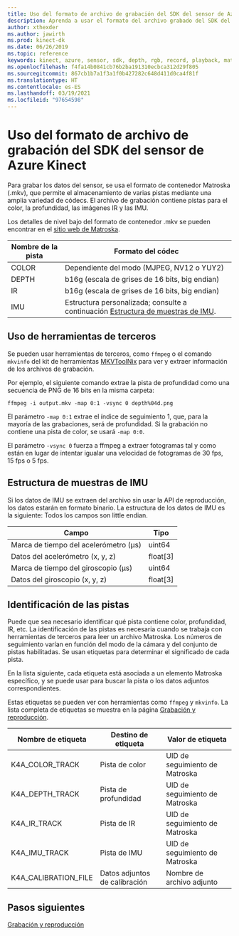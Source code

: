 ```yaml
---
title: Uso del formato de archivo de grabación del SDK del sensor de Azure Kinect
description: Aprenda a usar el formato del archivo grabado del SDK del sensor de Azure Kinect.
author: xthexder
ms.author: jawirth
ms.prod: kinect-dk
ms.date: 06/26/2019
ms.topic: reference
keywords: kinect, azure, sensor, sdk, depth, rgb, record, playback, matroska, mkv
ms.openlocfilehash: f4fa14b0841cb76b2ba191310ecbca312d29f805
ms.sourcegitcommit: 867cb1b7a1f3a1f0b427282c648d411d0ca4f81f
ms.translationtype: HT
ms.contentlocale: es-ES
ms.lasthandoff: 03/19/2021
ms.locfileid: "97654598"
---
```

# <a name="use-azure-kinect-sensor-sdk-to-record-file-format"></a>Uso del formato de archivo de grabación del SDK del sensor de Azure Kinect

Para grabar los datos del sensor, se usa el formato de contenedor Matroska (.mkv), que permite el almacenamiento de varias pistas mediante una amplia variedad de códecs. El archivo de grabación contiene pistas para el color, la profundidad, las imágenes IR y las IMU.

Los detalles de nivel bajo del formato de contenedor .mkv se pueden encontrar en el [sitio web de Matroska](https://www.matroska.org/index.html).

| Nombre de la pista | Formato del códec                          |
|------------|---------------------------------------|
| COLOR      | Dependiente del modo (MJPEG, NV12 o YUY2) |
| DEPTH      | b16g (escala de grises de 16 bits, big endian)   |
| IR         | b16g (escala de grises de 16 bits, big endian)   |
| IMU        | Estructura personalizada; consulte a continuación [Estructura de muestras de IMU](record-file-format.md#imu-sample-structure). |

## <a name="using-third-party-tools"></a>Uso de herramientas de terceros

Se pueden usar herramientas de terceros, como `ffmpeg` o el comando `mkvinfo` del kit de herramientas [MKVToolNix](https://mkvtoolnix.download/) para ver y extraer información de los archivos de grabación.

Por ejemplo, el siguiente comando extrae la pista de profundidad como una secuencia de PNG de 16 bits en la misma carpeta:

```
ffmpeg -i output.mkv -map 0:1 -vsync 0 depth%04d.png
```

El parámetro `-map 0:1` extrae el índice de seguimiento 1, que, para la mayoría de las grabaciones, será de profundidad. Si la grabación no contiene una pista de color, se usará `-map 0:0`.

El parámetro `-vsync 0` fuerza a ffmpeg a extraer fotogramas tal y como están en lugar de intentar igualar una velocidad de fotogramas de 30 fps, 15 fps o 5 fps.

## <a name="imu-sample-structure"></a>Estructura de muestras de IMU

Si los datos de IMU se extraen del archivo sin usar la API de reproducción, los datos estarán en formato binario.
La estructura de los datos de IMU es la siguiente: Todos los campos son little endian.

| Campo                        | Tipo     |
|------------------------------|----------|
| Marca de tiempo del acelerómetro (μs) | uint64   |
| Datos del acelerómetro (x, y, z) | float[3] |
| Marca de tiempo del giroscopio (μs)     | uint64   |
| Datos del giroscopio (x, y, z)     | float[3] |

## <a name="identifying-tracks"></a>Identificación de las pistas

Puede que sea necesario identificar qué pista contiene color, profundidad, IR, etc. La identificación de las pistas es necesaria cuando se trabaja con herramientas de terceros para leer un archivo Matroska.
Los números de seguimiento varían en función del modo de la cámara y del conjunto de pistas habilitadas. Se usan etiquetas para determinar el significado de cada pista.

En la lista siguiente, cada etiqueta está asociada a un elemento Matroska específico, y se puede usar para buscar la pista o los datos adjuntos correspondientes.

Estas etiquetas se pueden ver con herramientas como `ffmpeg` y `mkvinfo`.
La lista completa de etiquetas se muestra en la página [Grabación y reproducción](record-playback-api.md).

| Nombre de etiqueta             | Destino de etiqueta             | Valor de etiqueta             |
|----------------------|------------------------|-----------------------|
| K4A_COLOR_TRACK      | Pista de color            | UID de seguimiento de Matroska    |
| K4A_DEPTH_TRACK      | Pista de profundidad            | UID de seguimiento de Matroska    |
| K4A_IR_TRACK         | Pista de IR               | UID de seguimiento de Matroska    |
| K4A_IMU_TRACK        | Pista de IMU              | UID de seguimiento de Matroska    |
| K4A_CALIBRATION_FILE | Datos adjuntos de calibración | Nombre de archivo adjunto   |

## <a name="next-steps"></a>Pasos siguientes

[Grabación y reproducción](record-playback-api.md)
